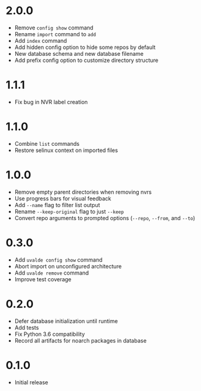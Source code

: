 # 2.0.0

* Remove `config show` command
* Rename `import` command to `add`
* Add `index` command
* Add hidden config option to hide some repos by default
* New database schema and new database filename
* Add prefix config option to customize directory structure

# 1.1.1

* Fix bug in NVR label creation

# 1.1.0

* Combine `list` commands
* Restore selinux context on imported files

# 1.0.0

* Remove empty parent directories when removing nvrs
* Use progress bars for visual feedback
* Add `--name` flag to filter list output
* Rename `--keep-original` flag to just `--keep`
* Convert repo arguments to prompted options (`--repo`, `--from`, and `--to`)

# 0.3.0

* Add `uvalde config show` command
* Abort import on unconfigured architecture
* Add `uvalde remove` command
* Improve test coverage

# 0.2.0

* Defer database initialization until runtime
* Add tests
* Fix Python 3.6 compatibility
* Record all artifacts for noarch packages in database

# 0.1.0

* Initial release
